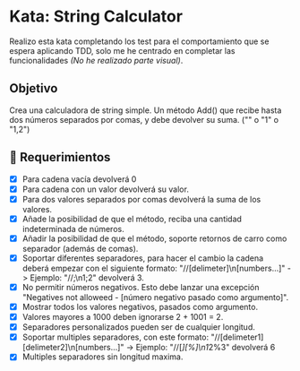 # Kata: String Calculator

Realizo esta kata completando los test para el comportamiento que se espera aplicando TDD, solo me he centrado en completar las funcionalidades *(No he realizado parte visual)*.

## Objetivo

Crea una calculadora de string simple. Un método Add() que recibe hasta dos números separados por comas, y debe devolver su suma. ("" o "1" o "1,2")

## 📝 Requerimientos

- [x] Para cadena vacía devolverá 0
- [x] Para cadena con un valor devolverá su valor.
- [x] Para dos valores separados por comas devolverá la suma de los valores.
- [x] Añade la posibilidad de que el método, reciba una cantidad indeterminada de números.
- [x] Añadir la posibilidad de que el método, soporte retornos de carro como separador (además de comas).
- [x] Soportar diferentes separadores, para hacer el cambio la cadena deberá empezar con el siguiente formato: "//[delimeter]\n[numbers...]" -> Ejemplo: "//;\n1;2" devolverá 3.
- [x] No permitir números negativos. Esto debe lanzar una excepción "Negatives not alloweed - [número negativo pasado como argumento]".
- [x] Mostrar todos los valores negativos, pasados como argumento.
- [x] Valores mayores a 1000 deben ignorarse 2 + 1001 = 2.
- [x] Separadores personalizados pueden ser de cualquier longitud.
- [x] Soportar multiples separadores, con este formato: "//[delimeter1][delimeter2]\n[numbers...]" -> Ejemplo: "//[*][%]\n1*2%3" devolverá 6
- [x] Multiples separadores sin longitud maxima.
